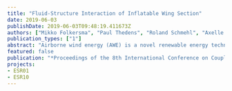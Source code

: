 ```yaml
---
title: "Fluid-Structure Interaction of Inflatable Wing Section"
date: 2019-06-03
publishDate: 2019-06-03T09:48:19.411673Z
authors: ["Mikko Folkersma", "Paul Thedens", "Roland Schmehl", "Axelle Viré"]
publication_types: ["1"]
abstract: "Airborne wind energy (AWE) is a novel renewable energy technology for harvesting wind energy by using kites. Compared to conventional wind turbines, the AWE systems use a lightweight structure which can reach higher altitudes where the winds are stronger and more persistent. In this work, we study the steady-state aerodynamics of a ram-air kite section which is made of membranes. The inflatable structure of the kite is highly flexible and therefore exhibit a strong coupling between fluid and structure. An accurate aerodynamic model is essential to design a system which is both aerodynamically efficient and of high steering capability. The aerodynamic load distribution is calculated using computational fluid dynamics (CFD) toolbox OpenFOAM with FOAM-FSI extension. The structural deformation is calculated with in-house mem4py finite element (FE) solver for membranes which uses dynamic relaxation method to find the steady-state shape. The two solvers are coupled with preCICE coupling tool."
featured: false
publication: "*Proceedings of the 8th International Conference on Coupled Problems in Science and Engineering*"
projects:
- ESR01
- ESR10
---
```


